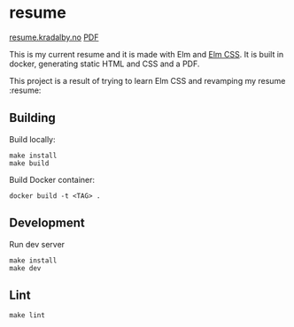# resume

[resume.kradalby.no](https://resume.kradalby.no/)
[PDF](https://resume.kradalby.no/resume.pdf)

This is my current resume and it is made with Elm and [Elm CSS](https://github.com/rtfeldman/elm-css). It is built in docker, generating static HTML and CSS and a PDF.

This project is a result of trying to learn Elm CSS and revamping my resume :resume:

## Building
Build locally:

    make install
    make build

Build Docker container:

    docker build -t <TAG> .

## Development
Run dev server

    make install
    make dev


## Lint

    make lint
